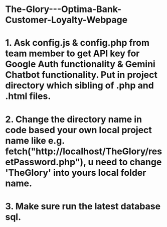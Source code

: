 # The-Glory---Optima-Bank-Customer-Loyalty-Webpage

# 1. Ask config.js & config.php from team member to get API key for Google Auth functionality & Gemini Chatbot functionality. Put in project directory which sibling of .php and .html files.

# 2. Change the directory name in code based your own local project name like e.g. fetch("http://localhost/TheGlory/resetPassword.php"), u need to change 'TheGlory' into yours local folder name.

# 3. Make sure run the latest database sql. 
